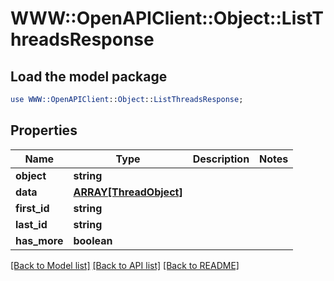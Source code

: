 # WWW::OpenAPIClient::Object::ListThreadsResponse

## Load the model package
```perl
use WWW::OpenAPIClient::Object::ListThreadsResponse;
```

## Properties
Name | Type | Description | Notes
------------ | ------------- | ------------- | -------------
**object** | **string** |  | 
**data** | [**ARRAY[ThreadObject]**](ThreadObject.md) |  | 
**first_id** | **string** |  | 
**last_id** | **string** |  | 
**has_more** | **boolean** |  | 

[[Back to Model list]](../README.md#documentation-for-models) [[Back to API list]](../README.md#documentation-for-api-endpoints) [[Back to README]](../README.md)


